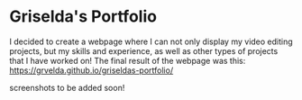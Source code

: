 # Griselda's Portfolio 
I decided to create a webpage where I can not only display my video editing projects, but my skills and experience, as well as other types of projects that I have worked on!
The final result of the webpage was this: https://grvelda.github.io/griseldas-portfolio/

screenshots to be added soon!
